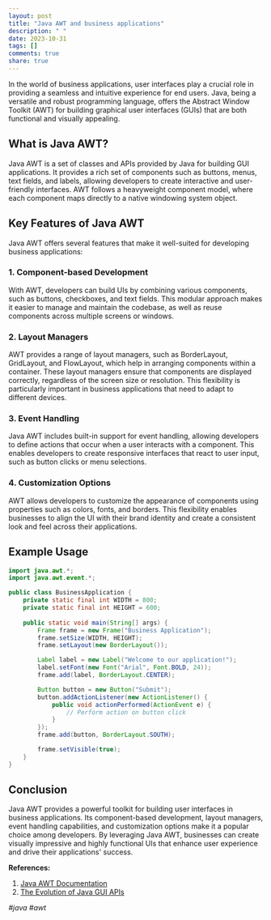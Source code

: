 ```yaml
---
layout: post
title: "Java AWT and business applications"
description: " "
date: 2023-10-31
tags: []
comments: true
share: true
---
```


In the world of business applications, user interfaces play a crucial role in providing a seamless and intuitive experience for end users. Java, being a versatile and robust programming language, offers the Abstract Window Toolkit (AWT) for building graphical user interfaces (GUIs) that are both functional and visually appealing.

## What is Java AWT?

Java AWT is a set of classes and APIs provided by Java for building GUI applications. It provides a rich set of components such as buttons, menus, text fields, and labels, allowing developers to create interactive and user-friendly interfaces. AWT follows a heavyweight component model, where each component maps directly to a native windowing system object.

## Key Features of Java AWT

Java AWT offers several features that make it well-suited for developing business applications:

### 1. Component-based Development

With AWT, developers can build UIs by combining various components, such as buttons, checkboxes, and text fields. This modular approach makes it easier to manage and maintain the codebase, as well as reuse components across multiple screens or windows.

### 2. Layout Managers

AWT provides a range of layout managers, such as BorderLayout, GridLayout, and FlowLayout, which help in arranging components within a container. These layout managers ensure that components are displayed correctly, regardless of the screen size or resolution. This flexibility is particularly important in business applications that need to adapt to different devices.

### 3. Event Handling

Java AWT includes built-in support for event handling, allowing developers to define actions that occur when a user interacts with a component. This enables developers to create responsive interfaces that react to user input, such as button clicks or menu selections.

### 4. Customization Options

AWT allows developers to customize the appearance of components using properties such as colors, fonts, and borders. This flexibility enables businesses to align the UI with their brand identity and create a consistent look and feel across their applications.

## Example Usage

```java
import java.awt.*;
import java.awt.event.*;

public class BusinessApplication {
    private static final int WIDTH = 800;
    private static final int HEIGHT = 600;
    
    public static void main(String[] args) {
        Frame frame = new Frame("Business Application");
        frame.setSize(WIDTH, HEIGHT);
        frame.setLayout(new BorderLayout());

        Label label = new Label("Welcome to our application!");
        label.setFont(new Font("Arial", Font.BOLD, 24));
        frame.add(label, BorderLayout.CENTER);

        Button button = new Button("Submit");
        button.addActionListener(new ActionListener() {
            public void actionPerformed(ActionEvent e) {
                // Perform action on button click
            }
        });
        frame.add(button, BorderLayout.SOUTH);

        frame.setVisible(true);
    }
}
```

## Conclusion

Java AWT provides a powerful toolkit for building user interfaces in business applications. Its component-based development, layout managers, event handling capabilities, and customization options make it a popular choice among developers. By leveraging Java AWT, businesses can create visually impressive and highly functional UIs that enhance user experience and drive their applications' success.

**References:**
1. [Java AWT Documentation](https://docs.oracle.com/javase/7/docs/api/java/awt/package-summary.html)
2. [The Evolution of Java GUI APIs](https://www.oracle.com/technical-resources/articles/javase/evolution-of-java-gui-apis.html)

*#java #awt*